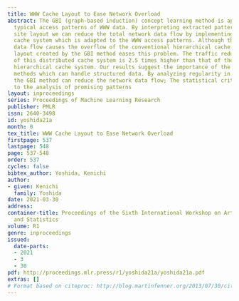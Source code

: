 ```yaml
---
title: WWW Cache Layout to Ease Network Overload
abstract: The GBI (graph-based induction) concept learning method is applied to extract
  typical access patterns of WWW data. By interpreting extracted patterns as the cache
  site layout we can reduce the total network data flow by implementing a distributed
  cache system which is adapted to the WWW access patterns. Although the huge WWW
  data flow causes the overflow of the conventional hierarchical cache system, the
  layout created by the GBI method eases this problem. The traffic reduction ratio
  of this distributed cache system is 2.5 times higher than that of the conventional
  hierarchical cache system. Our results suggest the importance of the data analyzing
  methods which can handle structured data. By analyzing regularity in graph structures,
  the GBI method can reduce the network data flow; The statistical criteria contribute
  to the analysis of promising patterns
layout: inproceedings
series: Proceedings of Machine Learning Research
publisher: PMLR
issn: 2640-3498
id: yoshida21a
month: 0
tex_title: WWW Cache Layout to Ease Network Overload
firstpage: 537
lastpage: 548
page: 537-548
order: 537
cycles: false
bibtex_author: Yoshida, Kenichi
author:
- given: Kenichi
  family: Yoshida
date: 2021-03-30
address:
container-title: Proceedings of the Sixth International Workshop on Artificial Intelligence
  and Statistics
volume: R1
genre: inproceedings
issued:
  date-parts:
  - 2021
  - 3
  - 30
pdf: http://proceedings.mlr.press/r1/yoshida21a/yoshida21a.pdf
extras: []
# Format based on citeproc: http://blog.martinfenner.org/2013/07/30/citeproc-yaml-for-bibliographies/
---
```

